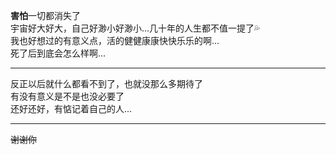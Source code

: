 **害怕**一切都消失了  
宇宙好大好大，自己好渺小好渺小...几十年的人生都不值一提了💦  
我也好想过的有意义点，活的健健康康快快乐乐的啊...  
死了后到底会怎么样啊...

---

反正以后就什么都看不到了，也就没那么多期待了  
有没有意义是不是也没必要了  
还好还好，有惦记着自己的人...

---

~~谢谢你~~